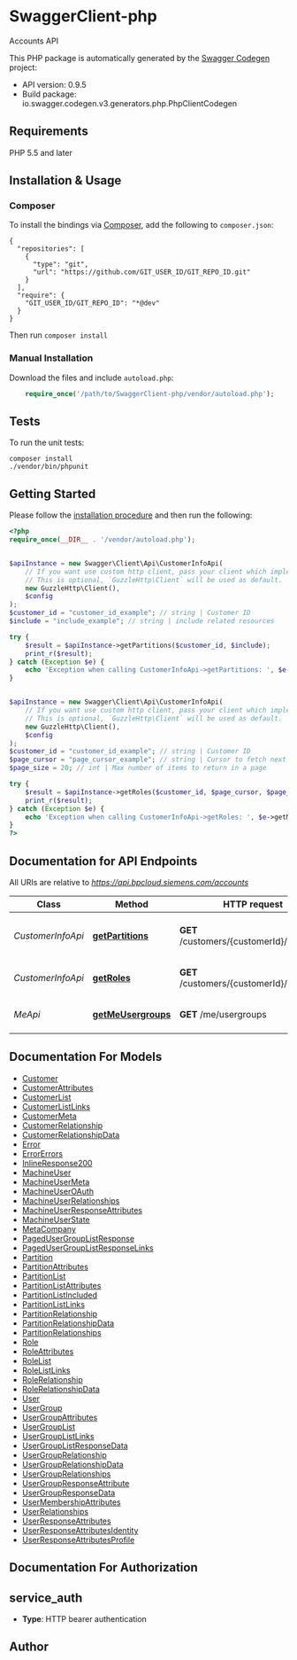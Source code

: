 # SwaggerClient-php
Accounts API

This PHP package is automatically generated by the [Swagger Codegen](https://github.com/swagger-api/swagger-codegen) project:

- API version: 0.9.5
- Build package: io.swagger.codegen.v3.generators.php.PhpClientCodegen

## Requirements

PHP 5.5 and later

## Installation & Usage
### Composer

To install the bindings via [Composer](http://getcomposer.org/), add the following to `composer.json`:

```
{
  "repositories": [
    {
      "type": "git",
      "url": "https://github.com/GIT_USER_ID/GIT_REPO_ID.git"
    }
  ],
  "require": {
    "GIT_USER_ID/GIT_REPO_ID": "*@dev"
  }
}
```

Then run `composer install`

### Manual Installation

Download the files and include `autoload.php`:

```php
    require_once('/path/to/SwaggerClient-php/vendor/autoload.php');
```

## Tests

To run the unit tests:

```
composer install
./vendor/bin/phpunit
```

## Getting Started

Please follow the [installation procedure](#installation--usage) and then run the following:

```php
<?php
require_once(__DIR__ . '/vendor/autoload.php');


$apiInstance = new Swagger\Client\Api\CustomerInfoApi(
    // If you want use custom http client, pass your client which implements `GuzzleHttp\ClientInterface`.
    // This is optional, `GuzzleHttp\Client` will be used as default.
    new GuzzleHttp\Client(),
    $config
);
$customer_id = "customer_id_example"; // string | Customer ID
$include = "include_example"; // string | include related resources

try {
    $result = $apiInstance->getPartitions($customer_id, $include);
    print_r($result);
} catch (Exception $e) {
    echo 'Exception when calling CustomerInfoApi->getPartitions: ', $e->getMessage(), PHP_EOL;
}


$apiInstance = new Swagger\Client\Api\CustomerInfoApi(
    // If you want use custom http client, pass your client which implements `GuzzleHttp\ClientInterface`.
    // This is optional, `GuzzleHttp\Client` will be used as default.
    new GuzzleHttp\Client(),
    $config
);
$customer_id = "customer_id_example"; // string | Customer ID
$page_cursor = "page_cursor_example"; // string | Cursor to fetch next paginated items
$page_size = 20; // int | Max number of items to return in a page

try {
    $result = $apiInstance->getRoles($customer_id, $page_cursor, $page_size);
    print_r($result);
} catch (Exception $e) {
    echo 'Exception when calling CustomerInfoApi->getRoles: ', $e->getMessage(), PHP_EOL;
}
?>
```

## Documentation for API Endpoints

All URIs are relative to *https://api.bpcloud.siemens.com/accounts*

Class | Method | HTTP request | Description
------------ | ------------- | ------------- | -------------
*CustomerInfoApi* | [**getPartitions**](docs/Api/CustomerInfoApi.md#getpartitions) | **GET** /customers/{customerId}/partitions | List Partitions for Customer
*CustomerInfoApi* | [**getRoles**](docs/Api/CustomerInfoApi.md#getroles) | **GET** /customers/{customerId}/roles | List Roles for Customer
*MeApi* | [**getMeUsergroups**](docs/Api/MeApi.md#getmeusergroups) | **GET** /me/usergroups | Get the usergroups of caller

## Documentation For Models

 - [Customer](docs/Model/Customer.md)
 - [CustomerAttributes](docs/Model/CustomerAttributes.md)
 - [CustomerList](docs/Model/CustomerList.md)
 - [CustomerListLinks](docs/Model/CustomerListLinks.md)
 - [CustomerMeta](docs/Model/CustomerMeta.md)
 - [CustomerRelationship](docs/Model/CustomerRelationship.md)
 - [CustomerRelationshipData](docs/Model/CustomerRelationshipData.md)
 - [Error](docs/Model/Error.md)
 - [ErrorErrors](docs/Model/ErrorErrors.md)
 - [InlineResponse200](docs/Model/InlineResponse200.md)
 - [MachineUser](docs/Model/MachineUser.md)
 - [MachineUserMeta](docs/Model/MachineUserMeta.md)
 - [MachineUserOAuth](docs/Model/MachineUserOAuth.md)
 - [MachineUserRelationships](docs/Model/MachineUserRelationships.md)
 - [MachineUserResponseAttributes](docs/Model/MachineUserResponseAttributes.md)
 - [MachineUserState](docs/Model/MachineUserState.md)
 - [MetaCompany](docs/Model/MetaCompany.md)
 - [PagedUserGroupListResponse](docs/Model/PagedUserGroupListResponse.md)
 - [PagedUserGroupListResponseLinks](docs/Model/PagedUserGroupListResponseLinks.md)
 - [Partition](docs/Model/Partition.md)
 - [PartitionAttributes](docs/Model/PartitionAttributes.md)
 - [PartitionList](docs/Model/PartitionList.md)
 - [PartitionListAttributes](docs/Model/PartitionListAttributes.md)
 - [PartitionListIncluded](docs/Model/PartitionListIncluded.md)
 - [PartitionListLinks](docs/Model/PartitionListLinks.md)
 - [PartitionRelationship](docs/Model/PartitionRelationship.md)
 - [PartitionRelationshipData](docs/Model/PartitionRelationshipData.md)
 - [PartitionRelationships](docs/Model/PartitionRelationships.md)
 - [Role](docs/Model/Role.md)
 - [RoleAttributes](docs/Model/RoleAttributes.md)
 - [RoleList](docs/Model/RoleList.md)
 - [RoleListLinks](docs/Model/RoleListLinks.md)
 - [RoleRelationship](docs/Model/RoleRelationship.md)
 - [RoleRelationshipData](docs/Model/RoleRelationshipData.md)
 - [User](docs/Model/User.md)
 - [UserGroup](docs/Model/UserGroup.md)
 - [UserGroupAttributes](docs/Model/UserGroupAttributes.md)
 - [UserGroupList](docs/Model/UserGroupList.md)
 - [UserGroupListLinks](docs/Model/UserGroupListLinks.md)
 - [UserGroupListResponseData](docs/Model/UserGroupListResponseData.md)
 - [UserGroupRelationship](docs/Model/UserGroupRelationship.md)
 - [UserGroupRelationshipData](docs/Model/UserGroupRelationshipData.md)
 - [UserGroupRelationships](docs/Model/UserGroupRelationships.md)
 - [UserGroupResponseAttribute](docs/Model/UserGroupResponseAttribute.md)
 - [UserGroupResponseData](docs/Model/UserGroupResponseData.md)
 - [UserMembershipAttributes](docs/Model/UserMembershipAttributes.md)
 - [UserRelationships](docs/Model/UserRelationships.md)
 - [UserResponseAttributes](docs/Model/UserResponseAttributes.md)
 - [UserResponseAttributesIdentity](docs/Model/UserResponseAttributesIdentity.md)
 - [UserResponseAttributesProfile](docs/Model/UserResponseAttributesProfile.md)

## Documentation For Authorization


## service_auth

- **Type**: HTTP bearer authentication


## Author



